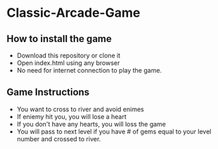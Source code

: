 # Classic-Arcade-Game

## How to install the game
- Download this repository or clone it
- Open index.html using any browser
- No need for internet connection to play the game.

## Game Instructions
- You want to cross to river and avoid enimes
- If eniemy hit you, you will lose a heart
- If you don't have any hearts, you will loss the game
- You will pass to next level if you have # of gems equal to your level number
and crossed to river.
